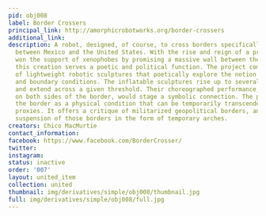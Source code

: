 ```yaml
---
pid: obj008
label: Border Crossers
principal_link: http://amorphicrobotworks.org/border-crossers
additional_link: 
description: A robot, designed, of course, to cross borders specifically the border
  between Mexico and the United States. With the rise and reign of a president who
  won the support of xenophobes by promising a massive wall between the US and Mexico,
  this creation serves a poetic and political function. The project comprise a series
  of lightweight robotic sculptures that poetically explore the notion of borders
  and boundary conditions. The inflatable sculptures rise up to several stories high
  and extend across a given threshold. Their choreographed performance, originating
  on both sides of the border, would stage a symbolic connection. The project treats
  the border as a physical condition that can be temporarily transcended by technological
  proxies. It offers a critique of militarized geopolitical borders, and a metaphorical
  suspension of those borders in the form of temporary arches.
creators: Chico MacMurtie
contact_information: 
facebook: https://www.facebook.com/BorderCrosser/
twitter: 
instagram: 
status: inactive
order: '007'
layout: united_item
collection: united
thumbnail: img/derivatives/simple/obj008/thumbnail.jpg
full: img/derivatives/simple/obj008/full.jpg
---
```

